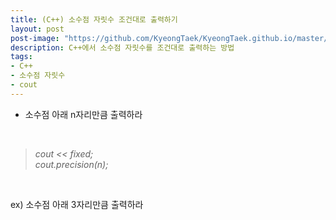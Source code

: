 ```yaml
---
title: (C++) 소수점 자릿수 조건대로 출력하기
layout: post
post-image: "https://github.com/KyeongTaek/KyeongTaek.github.io/master/assets/images/post_image_2022-06-21.png"
description: C++에서 소수점 자릿수를 조건대로 출력하는 방법
tags:
- C++
- 소수점 자릿수
- cout
---
```


- 소수점 아래 n자리만큼 출력하라

<br>

> *cout << fixed;*
> <br>
> *cout.precision(n);*

<br>

ex) 소수점 아래 3자리만큼 출력하라 

<br>

<script src="https://ideone.com/e.js/QsE3M9" type="text/javascript" ></script>
